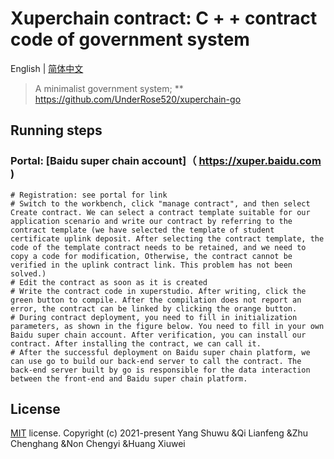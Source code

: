 
# Xuperchain contract: C + + contract code of government system
English | [简体中文](./README-zh.md)
> A minimalist government system;
** https://github.com/UnderRose520/xuperchain-go
## Running steps
### Portal: [Baidu super chain account]（ https://xuper.baidu.com )
```
# Registration: see portal for link
# Switch to the workbench, click "manage contract", and then select Create contract. We can select a contract template suitable for our application scenario and write our contract by referring to the contract template (we have selected the template of student certificate uplink deposit. After selecting the contract template, the code of the template contract needs to be retained, and we need to copy a code for modification, Otherwise, the contract cannot be verified in the uplink contract link. This problem has not been solved.)
# Edit the contract as soon as it is created
# Write the contract code in xuperstudio. After writing, click the green button to compile. After the compilation does not report an error, the contract can be linked by clicking the orange button.
# During contract deployment, you need to fill in initialization parameters, as shown in the figure below. You need to fill in your own Baidu super chain account. After verification, you can install our contract. After installing the contract, we can call it.
# After the successful deployment on Baidu super chain platform, we can use go to build our back-end server to call the contract. The back-end server built by go is responsible for the data interaction between the front-end and Baidu super chain platform.
```
## License
[MIT]( https://github.com/UnderRose520/xuperchain-contract/blob/master/LICENSE ) license.
Copyright (c) 2021-present Yang Shuwu &amp;Qi Lianfeng &amp;Zhu Chenghang &amp;Non Chengyi &amp;Huang Xiuwei

